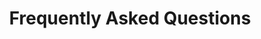 ---
title: Frequently Asked Questions
tags: nav
slug: faq
layout: faq
questions:
  - answer: Amanj
    question: What is your name?
  - answer: Jakarta
    question: where do you live?
---